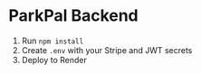 # ParkPal Backend

1. Run `npm install`
2. Create `.env` with your Stripe and JWT secrets
3. Deploy to Render